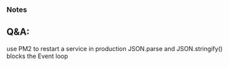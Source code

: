 ### Notes

## Q&A:
use PM2 to restart a service in production
JSON.parse and JSON.stringify() blocks the Event loop